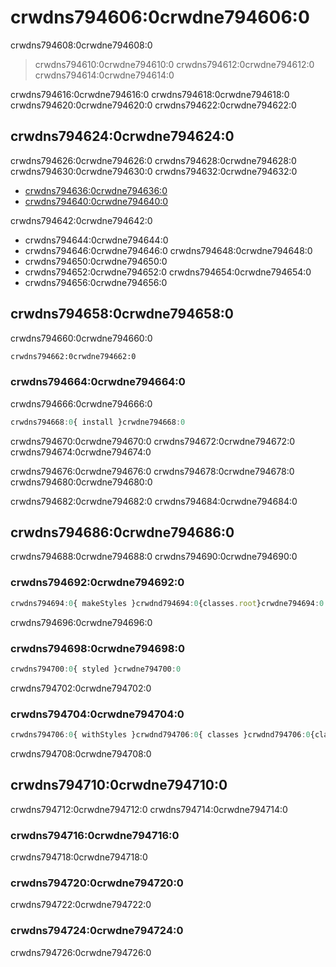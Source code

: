 # crwdns794606:0crwdne794606:0

<p class="description">crwdns794608:0crwdne794608:0</p>

> crwdns794610:0crwdne794610:0 crwdns794612:0crwdne794612:0 crwdns794614:0crwdne794614:0

crwdns794616:0crwdne794616:0 crwdns794618:0crwdne794618:0 crwdns794620:0crwdne794620:0 crwdns794622:0crwdne794622:0

## crwdns794624:0crwdne794624:0

crwdns794626:0crwdne794626:0 crwdns794628:0crwdne794628:0 crwdns794630:0crwdne794630:0 crwdns794632:0crwdne794632:0

- [crwdns794636:0crwdne794636:0](crwdns794634:0crwdne794634:0)
- [crwdns794640:0crwdne794640:0](crwdns794638:0crwdne794638:0)

crwdns794642:0crwdne794642:0

- crwdns794644:0crwdne794644:0
- crwdns794646:0crwdne794646:0 crwdns794648:0crwdne794648:0
- crwdns794650:0crwdne794650:0
- crwdns794652:0crwdne794652:0 crwdns794654:0crwdne794654:0
- crwdns794656:0crwdne794656:0

## crwdns794658:0crwdne794658:0

crwdns794660:0crwdne794660:0

```sh
crwdns794662:0crwdne794662:0
```

### crwdns794664:0crwdne794664:0

crwdns794666:0crwdne794666:0

```js
crwdns794668:0{ install }crwdne794668:0
```

crwdns794670:0crwdne794670:0 crwdns794672:0crwdne794672:0 crwdns794674:0crwdne794674:0

crwdns794676:0crwdne794676:0 crwdns794678:0crwdne794678:0 crwdns794680:0crwdne794680:0

crwdns794682:0crwdne794682:0 crwdns794684:0crwdne794684:0

## crwdns794686:0crwdne794686:0

crwdns794688:0crwdne794688:0 crwdns794690:0crwdne794690:0

### crwdns794692:0crwdne794692:0

```jsx
crwdns794694:0{ makeStyles }crwdnd794694:0{classes.root}crwdne794694:0
```

crwdns794696:0crwdne794696:0

### crwdns794698:0crwdne794698:0

```jsx
crwdns794700:0{ styled }crwdne794700:0
```

crwdns794702:0crwdne794702:0

### crwdns794704:0crwdne794704:0

```jsx
crwdns794706:0{ withStyles }crwdnd794706:0{ classes }crwdnd794706:0{classes.root}crwdne794706:0
```

crwdns794708:0crwdne794708:0

## crwdns794710:0crwdne794710:0

crwdns794712:0crwdne794712:0 crwdns794714:0crwdne794714:0

### crwdns794716:0crwdne794716:0

crwdns794718:0crwdne794718:0

### crwdns794720:0crwdne794720:0

crwdns794722:0crwdne794722:0

### crwdns794724:0crwdne794724:0

crwdns794726:0crwdne794726:0
